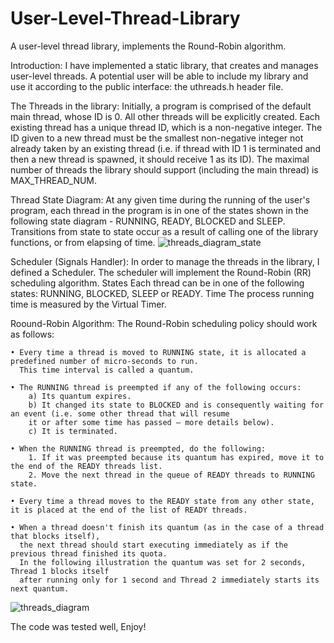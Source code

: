 # User-Level-Thread-Library
A user-level thread library, implements the Round-Robin algorithm. 

Introduction:
  I have implemented a static library, that creates and manages user-level threads.
  A potential user will be able to include my library and use it according to the public interface: the uthreads.h header file. 

The Threads in the library:
  Initially, a program is comprised of the default main thread, whose ID is 0. All other threads will be explicitly created. 
  Each existing thread has a unique thread ID, which is a non-negative integer. The ID given to a new thread must be the
  smallest non-negative integer not already taken by an existing thread (i.e. if thread with ID 1 is terminated and then a new thread
  is spawned, it should receive 1 as its ID). The maximal number of threads the library should 
  support (including the main thread) is MAX_THREAD_NUM.

Thread State Diagram:
  At any given time during the running of the user's program, each thread in the program is in one of the 
  states shown in the following state diagram - RUNNING, READY, BLOCKED and SLEEP. Transitions from state to 
  state occur as a result of calling one of the library functions, or from elapsing of time. 
        ![threads_diagram_state](https://user-images.githubusercontent.com/64755588/163553980-d924e197-e17f-43f6-b2e3-5303c05c25b7.png)


Scheduler (Signals Handler):
  In order to manage the threads in the library, I defined a Scheduler. The scheduler will implement the Round-Robin (RR)
  scheduling algorithm. States Each thread can be in one of the following states: RUNNING, BLOCKED, SLEEP or READY. Time
  The process running time is measured by the Virtual Timer.

Roound-Robin Algorithm: 
  The Round-Robin scheduling policy should work as follows:
  
    • Every time a thread is moved to RUNNING state, it is allocated a predefined number of micro-seconds to run.
      This time interval is called a quantum.
      
    • The RUNNING thread is preempted if any of the following occurs:
        a) Its quantum expires.
        b) It changed its state to BLOCKED and is consequently waiting for an event (i.e. some other thread that will resume
        it or after some time has passed – more details below).
        c) It is terminated.
        
    • When the RUNNING thread is preempted, do the following:
        1. If it was preempted because its quantum has expired, move it to the end of the READY threads list.
        2. Move the next thread in the queue of READY threads to RUNNING state.
        
    • Every time a thread moves to the READY state from any other state, it is placed at the end of the list of READY threads.
    
    • When a thread doesn't finish its quantum (as in the case of a thread that blocks itself), 
      the next thread should start executing immediately as if the previous thread finished its quota.
      In the following illustration the quantum was set for 2 seconds, Thread 1 blocks itself
      after running only for 1 second and Thread 2 immediately starts its next quantum.


   ![threads_diagram](https://user-images.githubusercontent.com/64755588/163555546-8d23e18a-7b9f-49cd-8dc9-2d41d4d2470b.png)


The code was tested well, 
Enjoy!
